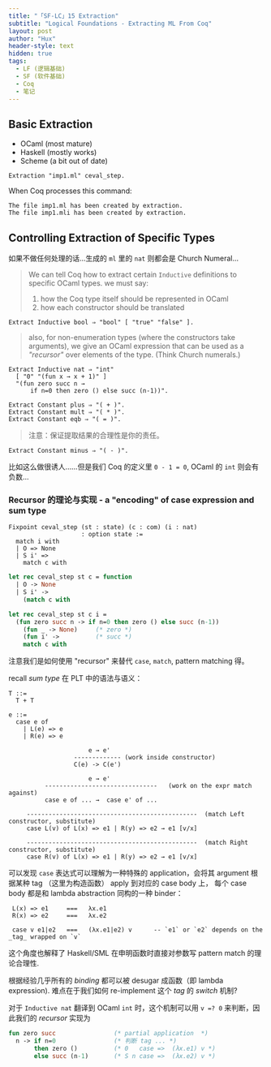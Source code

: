 ```yaml
---
title: "「SF-LC」15 Extraction"
subtitle: "Logical Foundations - Extracting ML From Coq"
layout: post
author: "Hux"
header-style: text
hidden: true
tags:
  - LF (逻辑基础)
  - SF (软件基础)
  - Coq
  - 笔记
---
```



Basic Extraction
----------------

- OCaml   (most mature)
- Haskell (mostly works)
- Scheme  (a bit out of date)

```coq
Extraction "imp1.ml" ceval_step.
```

When Coq processes this command:

```
The file imp1.ml has been created by extraction.
The file imp1.mli has been created by extraction.
```



Controlling Extraction of Specific Types
----------------------------------------

如果不做任何处理的话...生成的 `ml` 里的 `nat` 则都会是 Church Numeral...

> We can tell Coq how to extract certain `Inductive` definitions to specific OCaml types.
> we must say:
> 1. how the Coq type itself should be represented in OCaml
> 2. how each constructor should be translated

```coq
Extract Inductive bool ⇒ "bool" [ "true" "false" ].
```

> also, for non-enumeration types (where the constructors take arguments), 
> we give an OCaml expression that can be used as a _"recursor"_ over elements of the type. (Think Church numerals.)

```coq
Extract Inductive nat ⇒ "int"
  [ "0" "(fun x → x + 1)" ]
  "(fun zero succ n →
      if n=0 then zero () else succ (n-1))".
```

```coq
Extract Constant plus ⇒ "( + )".
Extract Constant mult ⇒ "( * )".
Extract Constant eqb ⇒ "( = )".
```

> 注意：保证提取结果的合理性是你的责任。

```coq
Extract Constant minus ⇒ "( - )".
```

比如这么做很诱人……但是我们 Coq 的定义里 `0 - 1 = 0`, OCaml 的 `int` 则会有负数...



### Recursor 的理论与实现 - a "encoding" of case expression and sum type

```coq
Fixpoint ceval_step (st : state) (c : com) (i : nat)
                    : option state :=
  match i with
  | O => None
  | S i' =>
    match c with
```
```ocaml
let rec ceval_step st c = function
  | O -> None
  | S i' ->
    (match c with
```
```ocaml
let rec ceval_step st c i =
  (fun zero succ n -> if n=0 then zero () else succ (n-1))
    (fun _ -> None)     (* zero *)
    (fun i' ->          (* succ *)
    match c with
```

注意我们是如何使用 "recursor" 来替代 `case`, `match`, pattern matching 得。

recall _sum type_ 在 PLT 中的语法与语义：

```coq
T ::= 
  T + T

e ::=
  case e of
    | L(e) => e
    | R(e) => e

```
```
                      e → e' 
                  ------------- (work inside constructor)
                  C(e) -> C(e')

                      e → e' 
          -------------------------------   (work on the expr match against)
          case e of ... →  case e' of ...

     -----------------------------------------------  (match Left constructor, substitute)
     case L(v) of L(x) => e1 | R(y) => e2 → e1 [v/x]

     -----------------------------------------------  (match Right constructor, substitute)
     case R(v) of L(x) => e1 | R(y) => e2 → e1 [v/x]
```

可以发现 `case` 表达式可以理解为一种特殊的 application，会将其 argument 根据某种 tag （这里为构造函数） apply 到对应的 case body 上，
每个 case body 都是和 lambda abstraction 同构的一种 binder：

     L(x) => e1     ===   λx.e1
     R(x) => e2     ===   λx.e2 

     case v e1|e2   ===   (λx.e1|e2) v      -- `e1` or `e2` depends on the _tag_ wrapped on `v`
   
这个角度也解释了 Haskell/SML 在申明函数时直接对参数写 pattern match 的理论合理性.

根据经验几乎所有的 _binding_ 都可以被 desugar 成函数（即 lambda expression).
难点在于我们如何 re-implement 这个 _tag_ 的 _switch_ 机制?

对于 `Inductive nat` 翻译到 OCaml `int` 时，这个机制可以用 `v =? 0` 来判断，因此我们的 _recursor_ 实现为

```ocaml
fun zero succ                (* partial application  *)
  n -> if n=0                (* 判断 tag ... *)
       then zero ()          (* 0   case =>  (λx.e1) v *)
       else succ (n-1)       (* S n case =>  (λx.e2) v *)
```






